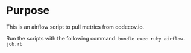 # Purpose

This is an airflow script to pull metrics from codecov.io.

Run the scripts with the following command:
`bundle exec ruby airflow-job.rb`
